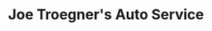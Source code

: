 ---
title: "Joe Troegner's Auto Service"
url: /biddeford/joe-troegners-auto-service/
shop: Autowerkstatt
---